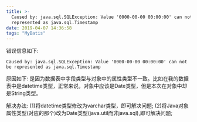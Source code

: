 ```yaml
---
title: >-
  Caused by: java.sql.SQLException: Value '0000-00-00 00:00:00' can not be
  represented as java.sql.Timestamp
date: 2019-04-07 14:36:58
tags: "MyBatis"
---
```

错误信息如下:
```
Caused by: java.sql.SQLException: Value '0000-00-00 00:00:00' can not be represented as java.sql.Timestamp
```
原因如下:
是因为数据表中字段类型与对象中的属性类型不一致。比如在我的数据表中是datetime类型，正常来说，对象中应该是Date类型，但是本次在对象中却是String类型。

解决办法:
(1)将datetime类型修改为varchar类型，即可解决问题;
(2)将Java对象属性类型(对应的那个)改为Date类型(java.util而非java.sql),即可解决问题;